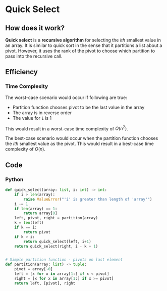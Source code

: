 # Quick Select
## How does it work?
**Quick select** is a **recursive algorithm** for selecting the $ith$ smallest value in an array. It is similar to quick sort in the sense that it partitions a list about a pivot. However, it uses the rank of the pivot to choose which partition to pass into the recursive call.

## Efficiency
### Time Complexity
The worst-case scenario would occur if following are true:
* Partition function chooses pivot to be the last value in the array
* The array is in reverse order
* The value for `i` is 1

This would result in a worst-case time complexity of $O(n^2)$.

The best-case scenario would occur when the partition function chooses the $ith$ smallest value as the pivot. This would result in a best-case time complexity of $O(n)$.

## Code
### Python
```py
def quick_select(array: list, i: int) -> int:
    if i > len(array):
        raise ValueError("'i' is greater than length of 'array'")
    i -= 1
    if len(array) == 1:
        return array[0]
    left, pivot, right = partition(array)
    k = len(left)
    if k == i:
        return pivot
    if k > i:
        return quick_select(left, i+1)
    return quick_select(right, i - k + 1)


# Simple partition function - pivots on last element
def partition(array: list) -> tuple:
    pivot = array[~0]
    left = [x for x in array[1:] if x < pivot]
    right = [x for x in array[1:] if x >= pivot]
    return left, [pivot], right
```
